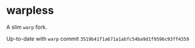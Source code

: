 # warpless

A slim `warp` fork.

Up-to-date with `warp` commit `3519b41f1a671a1abfc54ba9d1f9596c93ff4359`
